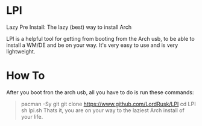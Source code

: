 # LPI
Lazy Pre Install: The lazy (best) way to install Arch

LPI is a helpful tool for getting from booting from the Arch usb, to be able to install a WM/DE and be on your way. It's very easy to use and is very lightweight.

# How To
After you boot fron the arch usb, all you have to do is run these commands:
>pacman -Sy git
>git clone https://www.github.com/LordRusk/LPI
>cd LPI
>sh lpi.sh
Thats it, you are on your way to the laziest Arch install of your life.
